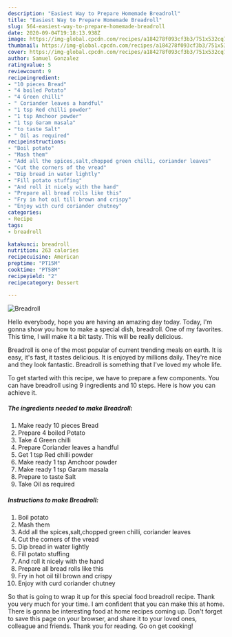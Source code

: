 ```yaml
---
description: "Easiest Way to Prepare Homemade Breadroll"
title: "Easiest Way to Prepare Homemade Breadroll"
slug: 564-easiest-way-to-prepare-homemade-breadroll
date: 2020-09-04T19:18:13.938Z
image: https://img-global.cpcdn.com/recipes/a184278f093cf3b3/751x532cq70/breadroll-recipe-main-photo.jpg
thumbnail: https://img-global.cpcdn.com/recipes/a184278f093cf3b3/751x532cq70/breadroll-recipe-main-photo.jpg
cover: https://img-global.cpcdn.com/recipes/a184278f093cf3b3/751x532cq70/breadroll-recipe-main-photo.jpg
author: Samuel Gonzalez
ratingvalue: 5
reviewcount: 9
recipeingredient:
- "10 pieces Bread"
- "4 boiled Potato"
- "4 Green chilli"
- " Coriander leaves a handful"
- "1 tsp Red chilli powder"
- "1 tsp Amchoor powder"
- "1 tsp Garam masala"
- "to taste Salt"
- " Oil as required"
recipeinstructions:
- "Boil potato"
- "Mash them"
- "Add all the spices,salt,chopped green chilli, coriander leaves"
- "Cut the corners of the vread"
- "Dip bread in water lightly"
- "Fill potato stuffing"
- "And roll it nicely with the hand"
- "Prepare all bread rolls like this"
- "Fry in hot oil till brown and crispy"
- "Enjoy with curd coriander chutney"
categories:
- Recipe
tags:
- breadroll

katakunci: breadroll 
nutrition: 263 calories
recipecuisine: American
preptime: "PT15M"
cooktime: "PT58M"
recipeyield: "2"
recipecategory: Dessert

---
```



![Breadroll](https://img-global.cpcdn.com/recipes/a184278f093cf3b3/751x532cq70/breadroll-recipe-main-photo.jpg)

Hello everybody, hope you are having an amazing day today. Today, I'm gonna show you how to make a special dish, breadroll. One of my favorites. This time, I will make it a bit tasty. This will be really delicious.



Breadroll is one of the most popular of current trending meals on earth. It is easy, it's fast, it tastes delicious. It is enjoyed by millions daily. They're nice and they look fantastic. Breadroll is something that I've loved my whole life.


To get started with this recipe, we have to prepare a few components. You can have breadroll using 9 ingredients and 10 steps. Here is how you can achieve it.

<!--inarticleads1-->

##### The ingredients needed to make Breadroll:

1. Make ready 10 pieces Bread
1. Prepare 4 boiled Potato
1. Take 4 Green chilli
1. Prepare  Coriander leaves a handful
1. Get 1 tsp Red chilli powder
1. Make ready 1 tsp Amchoor powder
1. Make ready 1 tsp Garam masala
1. Prepare to taste Salt
1. Take  Oil as required




<!--inarticleads2-->

##### Instructions to make Breadroll:

1. Boil potato
1. Mash them
1. Add all the spices,salt,chopped green chilli, coriander leaves
1. Cut the corners of the vread
1. Dip bread in water lightly
1. Fill potato stuffing
1. And roll it nicely with the hand
1. Prepare all bread rolls like this
1. Fry in hot oil till brown and crispy
1. Enjoy with curd coriander chutney




So that is going to wrap it up for this special food breadroll recipe. Thank you very much for your time. I am confident that you can make this at home. There is gonna be interesting food at home recipes coming up. Don't forget to save this page on your browser, and share it to your loved ones, colleague and friends. Thank you for reading. Go on get cooking!
